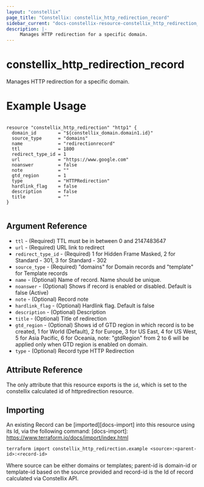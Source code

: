 ```yaml
---
layout: "constellix"
page_title: "Constellix: constellix_http_redirection_record"
sidebar_current: "docs-constellix-resource-constellix_http_redirection_record"
description: |-
     Manages HTTP redirection for a specific domain.
---
```

# constellix_http_redirection_record #
 Manages HTTP redirection for a specific domain.

# Example Usage #
```hcl
        
resource "constellix_http_redirection" "http1" {
  domain_id        = "${constellix_domain.domain1.id}"
  source_type      = "domains"
  name             = "redirectionrecord"
  ttl              = 1800
  redirect_type_id = 1
  url              = "https://www.google.com"
  noanswer         = false
  note             = ""
  gtd_region       = 1
  type             = "HTTPRedirection"
  hardlink_flag    = false
  description      = false
  title            = ""
}


```

## Argument Reference ##
* `ttl` - (Required) TTL must be in between 0 and 2147483647
* `url` - (Required) URL link to redirect
* `redirect_type_id` - (Required) 1 for Hidden Frame Masked, 2 for Standard - 301, 3 for Standard - 302
* `source_type` - (Required) "domains" for Domain records and "template" for Template records
* `name` - (Optional) Name of record. Name should be unique.
* `noanswer` - (Optional) Shows if record is enabled or disabled. Default is false (Active)
* `note` - (Optional) Record note
* `hardlink_flag` - (Optional) Hardlink flag. Default is false
* `description` - (Optional) Description
* `title` - (Optional) Title of redirection
* `gtd_region` - (Optional) Shows id of GTD region in which record is to be created, 1 for World (Default), 2 for Europe, 3 for US East, 4 for US West, 5 for Asia Pacific, 6 for Oceania, note: "gtdRegion" from 2 to 6 will be applied only when GTD region is enabled on domain.
* `type` - (Optional) Record type HTTP Redirection

## Attribute Reference ##
The only attribute that this resource exports is the `id`, which is set to the constellix calculated id of httpredirection resource.

## Importing ##

An existing Record can be [imported][docs-import] into this resource using its Id, via the following command:
[docs-import]: https://www.terraform.io/docs/import/index.html


```
terraform import constellix_http_redirection.example <source>:<parent-id>:<record-id>
```

Where source can be either domains or templates; parent-id is domain-id or template-id based on the source provided and record-id is the Id of record calculated via Constellix API.